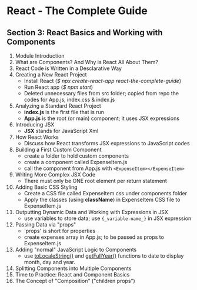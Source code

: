 # React - The Complete Guide

## Section 3: React Basics and Working with Components

1. Module Introduction
2. What are Components? And Why is React All About Them?
3. React Code is Written in a Desclarative Way
4. Creating a New React Project
   - Install React (_$ npx create-react-app react-the-complete-guide_)
   - Run React app (_$ npm start_)
   - Deleted unnecessary files from src folder; copied from repo the codes for App.js, index.css & index.js
5. Analyzing a Standard React Project
   - **index.js** is the first file that is run
   - **App.js** is the root (or main) component; it uses JSX expressions
6. Introducing JSX
   - **JSX** stands for JavaScript Xml
7. How React Works
   - Discuss how React transforms JSX expressions to JavaScript codes
8. Building a First Custom Component
   - create a folder to hold custom components
   - create a component called ExpenseItem.js
   - call the component from App.js with `<ExpenseItem></ExpenseItem>`
9. Writing More Complex JSX Code
   - There must only be ONE root element per return statement
10. Adding Basic CSS Styling
    - Create a CSS file called ExpenseItem.css under components folder
    - Apply the classes (using **className**) in ExpenseItem CSS file to ExpenseItem.js
11. Outputting Dynamic Data and Working with Expressions in JSX
    - use variables to store data; use `{_variable-name_}` in JSX expression
12. Passing Data via "props"
    - 'props' is short for properties
    - create expenses array in App.js; to be passed as props to ExpenseItem.js
13. Adding "normal" JavaScript Logic to Components
    - use [toLocaleString()](https://developer.mozilla.org/en-US/docs/Web/JavaScript/Reference/Global_Objects/Date/toLocaleString) and [getFullYear()](https://developer.mozilla.org/en-US/docs/Web/JavaScript/Reference/Global_Objects/Date/getFullYear) functions to date to display month, day and year.
14. Splitting Components into Multiple Components
15. Time to Practice: React and Component Basics
16. The Concept of "Composition" ("children props")

